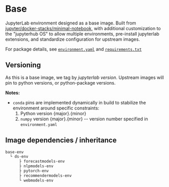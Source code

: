 # Base

JupyterLab environment designed as a base image.
Built from [jupyter/docker-stacks/minimal-notebook](https://github.com/jupyter/docker-stacks/tree/master/minimal-notebook),
with additional customization to the "jupyterhub OS" to allow multiple environments,
pre-install jupyterlab extensions, and standardize configuration for upstream images.

For package details, see [`environment.yaml`](./environment.yaml) and [`requirements.txt`](./requirements.txt)

## Versioning

As this is a base image, we tag by _jupyterlab version_.
Upstream images will pin to python versions, or python-package versions.

**Notes:**

- `conda` pins are implemented dynamically in build to stabilize the environment around specific constraints:
  1. Python version {major}.{minor}
  2. `numpy` version {major}.{minor} -- version number specified in `environment.yaml`
       <!-- 3. `blas` -->
     <!-- * BLAS is set at build time; defaults to `openblas`.  To build with `MKL`, set `--build-arg BLAS=` -->

## Image dependencies / inheritance

```txt
base-env
  └ ds-env
      ├ forecastmodels-env
      ├ nlpmodels-env
      ├ pytorch-env
      ├ recommendermodels-env
      └ webmodels-env
```
